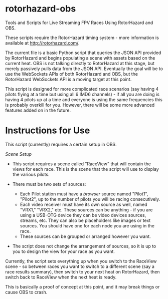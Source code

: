 # rotorhazard-obs
Tools and Scripts for Live Streaming FPV Races Using RotorHazard and OBS.

These scripts require the RotorHazard timing system - more information is available at http://rotorhazard.com/.

The current file is a basic Python script that queries the JSON API provided by RotorHazard and begins populating a scene with assets based on the current heat. OBS is not talking directly to RotorHazard at this stage, but merely passively pulls data from the JSON API. Eventually the goal will be to use the WebSockets APIs of both RotorHazard and OBS, but the RotorHazard WebSockets API is a moving target at this point.

This script is designed for more complicated race scenarios (say having 4 pilots flying at a time but using all 6 IMD6 channels) - if all you are doing is having 4 pilots up at a time and everyone is using the same frequencies this is probably overkill for you. However, there will be some more advanced features added on in the future.

# Instructions for Use
This script (currently) requires a certain setup in OBS.

*Scene Setup*
* This script requires a scene called "RaceView" that will contain the views for each race. This is the scene that the script will use to display the various pilots.

* There must be two sets of sources:
    * Each Pilot station must have a *browser* source named "Pilot1", "Pilot2", up to the number of pilots you will be racing consecutively.
    * Each video receiver must have its own source as well, named "VRX1," "VRX2," etc. These sources can be anything - if you are using a USB-OTG device they can be video devices sources, streams, etc. They can also be placeholders like images or text sources. You should have one for each node you are using in the race.
    * These sources can be grouped or arranged however you want.

* The script does not change the arrangement of sources, so it is up to you to design the view for your race as you want.

Currently, the script sets everything up when you switch to the RaceView scene - so between races you want to switch to a different scene (say a race results summary), then switch to your next heat on RotorHazard, then switch back to RaceView when the next heat is ready.

This is basically a proof of concept at this point, and it may break things or cause OBS to crash.